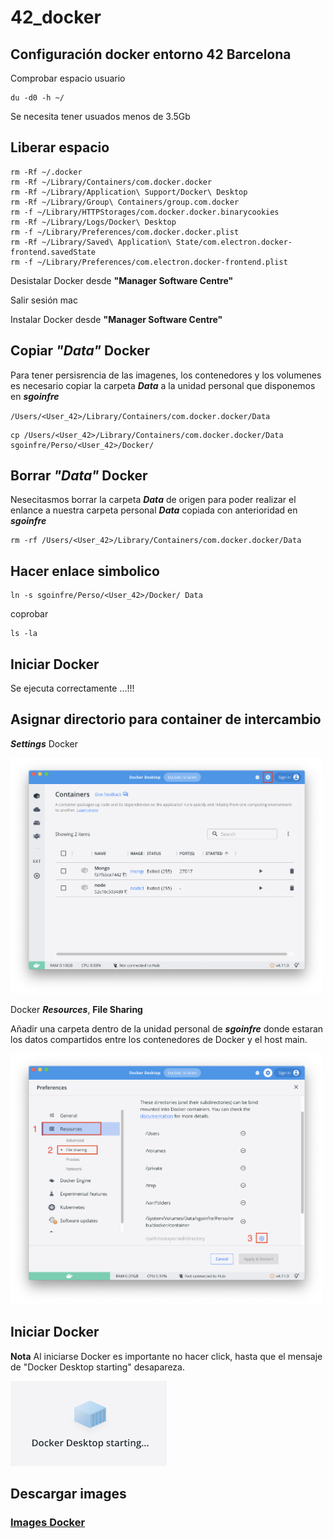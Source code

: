 # 42_docker

## Configuración docker entorno 42 Barcelona

Comprobar espacio usuario

	du -d0 -h ~/

Se necesita tener usuados menos de 3.5Gb

## Liberar espacio

	rm -Rf ~/.docker
	rm -Rf ~/Library/Containers/com.docker.docker
	rm -Rf ~/Library/Application\ Support/Docker\ Desktop
	rm -Rf ~/Library/Group\ Containers/group.com.docker
	rm -f ~/Library/HTTPStorages/com.docker.docker.binarycookies
	rm -Rf ~/Library/Logs/Docker\ Desktop
	rm -f ~/Library/Preferences/com.docker.docker.plist
	rm -Rf ~/Library/Saved\ Application\ State/com.electron.docker-frontend.savedState
	rm -f ~/Library/Preferences/com.electron.docker-frontend.plist

Desistalar Docker desde  **"Manager Software Centre"**

Salir sesión mac

Instalar Docker desde **"Manager Software Centre"**

## Copiar ***"Data"*** Docker

Para tener persisrencia de las imagenes, los contenedores y los volumenes es necesario copiar la carpeta ***Data*** a la unidad personal que disponemos en ***sgoinfre***


`/Users/<User_42>/Library/Containers/com.docker.docker/Data`

	cp /Users/<User_42>/Library/Containers/com.docker.docker/Data sgoinfre/Perso/<User_42>/Docker/

## Borrar ***"Data"*** Docker

Nesecitasmos borrar la carpeta ***Data*** de origen para poder realizar el enlance a nuestra carpeta personal ***Data*** copiada con anterioridad en ***sgoinfre***

	rm -rf /Users/<User_42>/Library/Containers/com.docker.docker/Data

## Hacer enlace simbolico

	ln -s sgoinfre/Perso/<User_42>/Docker/ Data

coprobar 

	ls -la

## Iniciar Docker

Se ejecuta correctamente ...!!!

## Asignar directorio para container de intercambio


***Settings*** Docker

<img src="./images/DockerConfig.png" width="500">

Docker ***Resources***, **File Sharing**

Añadir una carpeta dentro de la unidad personal de ***sgoinfre*** donde estaran los datos compartidos entre los contenedores de Docker y el host main.

<img src="./images/DockerResources.png" width="500">


## Iniciar Docker

**Nota**
	Al iniciarse Docker es importante no hacer click, hasta que el mensaje de "Docker Desktop starting" desapareza.

<img src="./images/DockerStarting.png" width="250">

## Descargar images 

### [Images Docker](https://hub.docker.com/)
